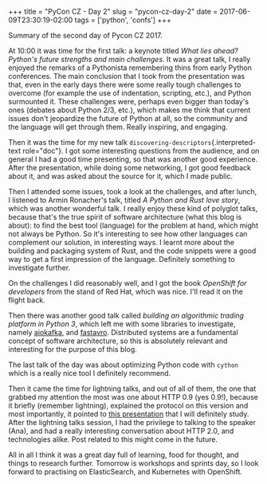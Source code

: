 +++
title = "PyCon CZ - Day 2"
slug = "pycon-cz-day-2"
date = 2017-06-09T23:30:19-02:00
tags = ['python', 'confs']
+++

Summary of the second day of Pycon CZ 2017.

At 10:00 it was time for the first talk: a keynote titled *What lies
ahead? Python\'s future strengths and main challenges*. It was a great
talk, I really enjoyed the remarks of a Pythonista remembering thins
from early Python conferences. The main conclusion that I took from the
presentation was that, even in the early days there were some really
tough challenges to overcome (for example the use of indentation,
scripting, etc.), and Python surmounted it. These challenges were,
perhaps even bigger than today\'s ones (debates about Python 2/3, etc.),
which makes me think that current issues don\'t jeopardize the future of
Python at all, so the community and the language will get through them.
Really inspiring, and engaging.

Then it was the time for my new talk
`discovering-descriptors`{.interpreted-text role="doc"}. I got some
interesting questions from the audience, and on general I had a good
time presenting, so that was another good experience. After the
presentation, while doing some networking, I got good feedback about it,
and was asked about the source for it, which I made public.

Then I attended some issues, took a look at the challenges, and after
lunch, I listened to Armin Ronacher\'s talk, titled *A Python and Rust
love story*, which was another wonderful talk. I really enjoy these kind
of polyglot talks, because that\'s the true spirit of software
architecture (what this blog is about): to find the best tool (language)
for the problem at hand, which might not always be Python. So it\'s
interesting to see how other languages can complement our solution, in
interesting ways. I learnt more about the building and packaging system
of Rust, and the code snippets were a good way to get a first impression
of the language. Definitely something to investigate further.

On the challenges I did reasonably well, and I got the book *OpenShift
for developers* from the stand of Red Hat, which was nice. I\'ll read it
on the flight back.

Then there was another good talk called *building an algorithmic trading
platform in Python 3*, which left me with some libraries to investigate,
namely [aiokafka](https://github.com/aio-libs/aiokafka), and
[fastavro](https://github.com/tebeka/fastavro). Distributed systems are
a fundamental concept of software architecture, so this is absolutely
relevant and interesting for the purpose of this blog.

The last talk of the day was about optimizing Python code with `cython`
which is a really nice tool I definitely recommend.

Then it came the time for lightning talks, and out of all of them, the
one that grabbed my attention the most was one about HTTP 0.9 (yes
0.9!), because it briefly (remember lightning), explained the protocol
on this version and most importantly, it pointed to [this
presentation](https://www.youtube.com/watch?v=DtTKF5OcpsU&feature=youtu.be)
that I will definitely study. After the lightning talks session, I had
the privilege to talking to the speaker (Ana), and had a really
interesting conversation about HTTP 2.0, and technologies alike. Post
related to this might come in the future.

All in all I think it was a great day full of learning, food for
thought, and things to research further. Tomorrow is workshops and
sprints day, so I look forward to practising on ElasticSearch, and
Kubernetes with OpenShift.
